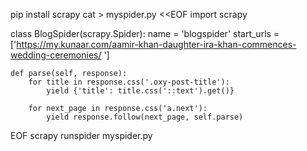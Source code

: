  pip install scrapy
 cat > myspider.py <<EOF
import scrapy

class BlogSpider(scrapy.Spider):
    name = 'blogspider'
    start_urls = ['https://my.kunaar.com/aamir-khan-daughter-ira-khan-commences-wedding-ceremonies/
']

    def parse(self, response):
        for title in response.css('.oxy-post-title'):
            yield {'title': title.css('::text').get()}

        for next_page in response.css('a.next'):
            yield response.follow(next_page, self.parse)
EOF
 scrapy runspider myspider.py


